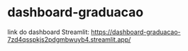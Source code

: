 # dashboard-graduacao

link do dashboard Streamlit: https://dashboard-graduacao-7zd4qsspkjs2pdgmbwuyb4.streamlit.app/
